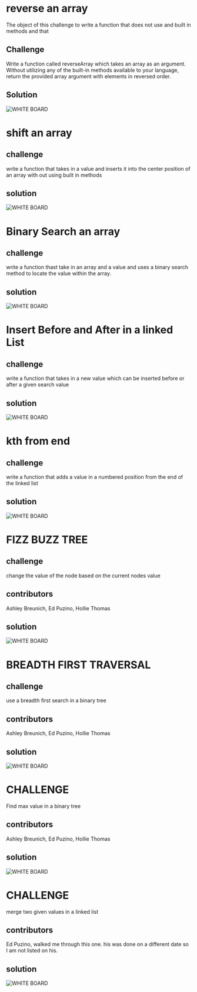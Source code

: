 # reverse an array
The object of this challenge to write a function that does not use and built in methods and that  


## Challenge 
Write a function called reverseArray which takes an array as an argument. Without utilizing any of the built-in methods available to your language, return the provided array argument with elements in reversed order.

## Solution 
![WHITE BOARD](assets/challengeone.jpg)



# shift an array

## challenge
write a function that takes in a value and inserts it into the center position of an array with out using built in methods

## solution
![WHITE BOARD](assets/challengetwo.jpg)


 # Binary Search an array

 ## challenge
 write a function thast take in an array and a value and uses a binary search method to locate the value within the array. 

 ## solution 
 ![WHITE BOARD](arrayBinarySearch/bsearch.jpg)


# Insert Before and After in a linked List 

## challenge
write a function that takes in a new value which can be inserted before or after a given search value

## solution
![WHITE BOARD](linkedlist/insertbeforeandafter.jpg)

# kth from end

## challenge
write a function that adds a value in a numbered position from the end of the linked list

## solution
![WHITE BOARD](linkedlist/kthfromend.jpg)

# FIZZ BUZZ TREE

## challenge 
change the value of the node based on the current nodes value

## contributors
Ashley Breunich, Ed Puzino, Hollie Thomas

## solution
![WHITE BOARD](tree/fizzbuzztree/fizz.jpg)

# BREADTH FIRST TRAVERSAL

## challenge
use a breadth first search in a binary tree

## contributors
Ashley Breunich, Ed Puzino, Hollie Thomas

## solution
![WHITE BOARD](tree/breadthfirst/breadth.jpg)

# CHALLENGE
Find max value in a binary tree

## contributors
Ashley Breunich, Ed Puzino, Hollie Thomas

## solution
![WHITE BOARD](tree/findMaxValue/findmax.jpg)

# CHALLENGE
merge two given values in a linked list

## contributors
Ed Puzino, walked me through this one. his was done on a different date so I am not listed on his. 

## solution
![WHITE BOARD](linkedlist/11merge.jpg)
